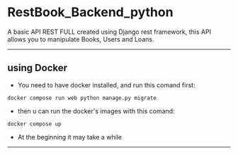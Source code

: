 # RestBook_Backend_python

A basic API REST FULL created using Django rest framework, this API allows you to manipulate  Books, Users and Loans.

---
## using Docker

- You need to have docker installed, and run this comand first:
```
docker compose run web python manage.py migrate
```
- then u can run the docker's images with this comand:
```
docker compose up
```
- At the beginning it may take a while

---
